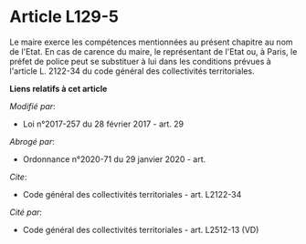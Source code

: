 # Article L129-5

Le maire exerce les compétences mentionnées au présent chapitre au nom de l'Etat. En cas de carence du maire, le représentant
de l'Etat ou, à Paris, le préfet de police peut se substituer à lui dans les conditions prévues à l'article L. 2122-34 du
code général des collectivités territoriales.

**Liens relatifs à cet article**

_Modifié par_:

  - Loi n°2017-257 du 28 février 2017 - art. 29

_Abrogé par_:

  - Ordonnance n°2020-71 du 29 janvier 2020 - art.

_Cite_:

  - Code général des collectivités territoriales - art. L2122-34

_Cité par_:

  - Code général des collectivités territoriales - art. L2512-13 (VD)
